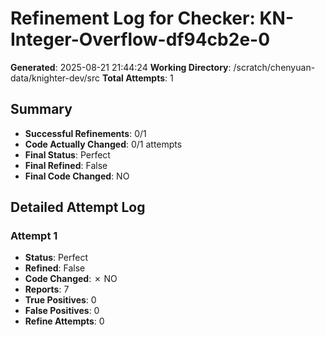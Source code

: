 # Refinement Log for Checker: KN-Integer-Overflow-df94cb2e-0

**Generated**: 2025-08-21 21:44:24
**Working Directory**: /scratch/chenyuan-data/knighter-dev/src
**Total Attempts**: 1

## Summary
- **Successful Refinements**: 0/1
- **Code Actually Changed**: 0/1 attempts
- **Final Status**: Perfect
- **Final Refined**: False
- **Final Code Changed**: NO

## Detailed Attempt Log

### Attempt 1
- **Status**: Perfect
- **Refined**: False
- **Code Changed**: ✗ NO
- **Reports**: 7
- **True Positives**: 0
- **False Positives**: 0
- **Refine Attempts**: 0
